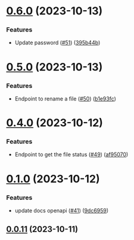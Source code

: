 # [0.6.0](https://github.com/hawks-atlanta/proxy-python/compare/v0.5.0...v0.6.0) (2023-10-13)


### Features

* Update password ([#51](https://github.com/hawks-atlanta/proxy-python/issues/51)) ([395b44b](https://github.com/hawks-atlanta/proxy-python/commit/395b44bf9223cf1126521f80ac0ae1796d2207de))



# [0.5.0](https://github.com/hawks-atlanta/proxy-python/compare/v0.4.0...v0.5.0) (2023-10-13)


### Features

* Endpoint to rename a file ([#50](https://github.com/hawks-atlanta/proxy-python/issues/50)) ([b1e93fc](https://github.com/hawks-atlanta/proxy-python/commit/b1e93fc468187e15341161c3db1084559b64e93c))



# [0.4.0](https://github.com/hawks-atlanta/proxy-python/compare/v0.1.0...v0.4.0) (2023-10-12)


### Features

* Endpoint to get the file status ([#49](https://github.com/hawks-atlanta/proxy-python/issues/49)) ([af95070](https://github.com/hawks-atlanta/proxy-python/commit/af9507083f7b2b5a833cb0ac50c865806778ca5d))



# [0.1.0](https://github.com/hawks-atlanta/proxy-python/compare/v0.0.11...v0.1.0) (2023-10-12)


### Features

* update docs openapi ([#41](https://github.com/hawks-atlanta/proxy-python/issues/41)) ([9dc6959](https://github.com/hawks-atlanta/proxy-python/commit/9dc695992b954c02ef84600b2df4d8d89e39d489))



## [0.0.11](https://github.com/hawks-atlanta/proxy-python/compare/v0.0.10...v0.0.11) (2023-10-11)




